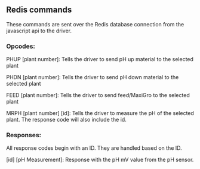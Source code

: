 
## Redis commands

These commands are sent over the Redis database connection from the javascript api to the driver.

### Opcodes:

PHUP [plant number]:
    Tells the driver to send pH up material to the selected plant

PHDN [plant number]:
    Tells the driver to send pH down material to the selected plant

FEED [plant number]:
    Tells the driver to send feed/MaxiGro to the selected plant

MRPH [plant number] [id]: 
    Tells the driver to measure the pH of the selected plant. The response code will also include the id.

### Responses:
All response codes begin with an ID. They are handled based on the ID.

[id] [pH Measurement]:
    Response with the pH mV value from the pH sensor.
